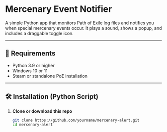 # Mercenary Event Notifier

A simple Python app that monitors Path of Exile log files and notifies you when special mercenary events occur. It plays a sound, shows a popup, and includes a draggable toggle icon.

---

## 🔧 Requirements

-   Python 3.9 or higher
-   Windows 10 or 11
-   Steam or standalone PoE installation

---

## 🛠 Installation (Python Script)

1. **Clone or download this repo**
    ```bash
    git clone https://github.com/yourname/mercenary-alert.git
    cd mercenary-alert
    ```
